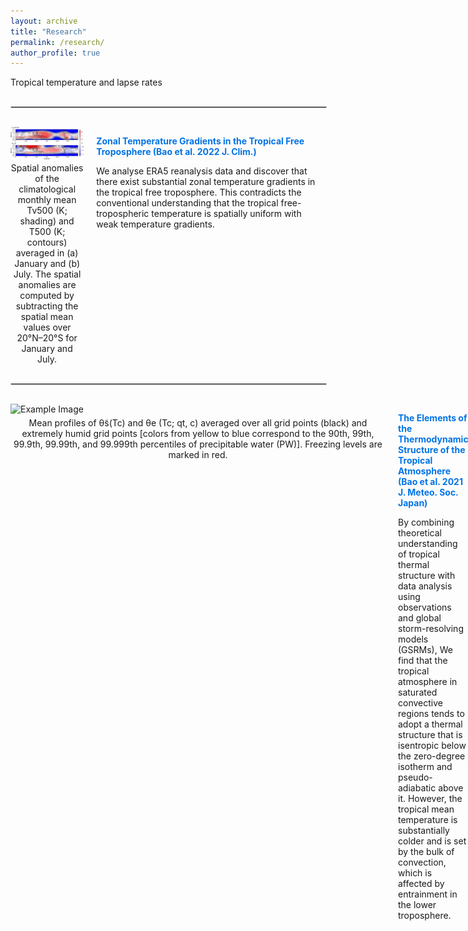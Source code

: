 ```yaml
---
layout: archive
title: "Research"
permalink: /research/
author_profile: true
---
```



Tropical temperature and lapse rates


<hr style="width: 100%; border: 1px solid #ccc; margin: 30px 0;">

<div style="display: flex; align-items: flex-start;">
  <!-- Image and Caption Container -->
  <div style="display: flex; flex-direction: column; align-items: center; width: 600px; margin-right: 20px;">
    <img src="/images/WTG.jpg" alt="Example Image" width="600px">
    <figcaption style="text-align: center; width: 100%; font-size: 14px; margin-top: 5px;">
      Spatial anomalies of the climatological monthly mean Tv500 (K; shading) and T500 (K; contours) averaged in (a) January and (b) July. The spatial anomalies are computed by subtracting the spatial mean values over 20°N–20°S for January and July.
    </figcaption>
  </div>
  <!-- Text Description with Bold Title and External Link -->
  <div style="max-width: 500px; margin-top: 0;">
    <p><strong><a href="https://journals.ametsoc.org/view/journals/clim/35/24/JCLI-D-22-0145.1.xml" target="_blank" style="text-decoration: none; color: #0073e6;">Zonal Temperature Gradients in the Tropical Free Troposphere (Bao et al. 2022 J. Clim.)</a></strong></p>
    <p>
      We analyse ERA5 reanalysis data and discover that there exist substantial zonal temperature gradients in the tropical free troposphere. This contradicts the conventional understanding that the tropical free-tropospheric temperature is spatially uniform with weak temperature gradients.
    </p>
  </div>
</div>

<hr style="width: 100%; border: 1px solid #ccc; margin: 30px 0;">

<div style="display: flex; align-items: flex-start;">
  <!-- Image and Caption Container -->
  <div style="display: flex; flex-direction: column; align-items: center; width: 600px; margin-right: 20px;">
    <img src="/images/Lapse_rate.jpg" alt="Example Image" width="600px">
    <figcaption style="text-align: center; width: 100%; font-size: 14px; margin-top: 5px;">
      Mean profiles of θ̃s(Tc) and θe (Tc; qt, c) averaged over all grid points (black) and extremely humid grid points [colors from yellow to blue correspond to the 90th, 99th, 99.9th, 99.99th, and 99.999th percentiles of precipitable water (PW)]. Freezing levels are marked in red.
    </figcaption>
  </div>
  <!-- Text Description with Bold Title and External Link -->
  <div style="max-width: 500px; margin-top: 0;">
    <p><strong><a href="https://www.jstage.jst.go.jp/article/jmsj/99/6/99_2021-072/_html/-char/en" target="_blank" style="text-decoration: none; color: #0073e6;">The Elements of the Thermodynamic Structure of the Tropical Atmosphere
(Bao et al. 2021 J. Meteo. Soc. Japan)</a></strong></p>
    <p>
      By combining theoretical understanding of tropical thermal structure with data analysis using observations and global storm-resolving models (GSRMs), We find that the tropical atmosphere in saturated convective regions tends to adopt a thermal structure that is isentropic below the zero-degree isotherm and pseudo-adiabatic above it. However, the tropical mean temperature is substantially colder and is set by the bulk of convection, which is affected by entrainment in the lower troposphere.
    </p>
  </div>
</div>
